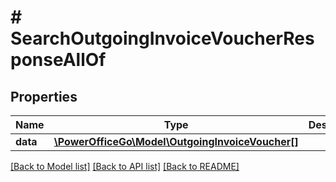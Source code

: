 # # SearchOutgoingInvoiceVoucherResponseAllOf

## Properties

Name | Type | Description | Notes
------------ | ------------- | ------------- | -------------
**data** | [**\PowerOfficeGo\Model\OutgoingInvoiceVoucher[]**](OutgoingInvoiceVoucher.md) |  | [optional]

[[Back to Model list]](../../README.md#models) [[Back to API list]](../../README.md#endpoints) [[Back to README]](../../README.md)

